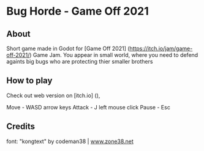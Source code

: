 # Bug Horde - Game Off 2021


## About 

Short game made in Godot for [Game Off 2021] (https://itch.io/jam/game-off-2021/) Game Jam.
You appear in small world, where you need to defend againts big bugs who are  protecting thier smaller brothers  

## How to play

Check out web version on [itch.io] (),

Move   -	WASD	arrow keys
Attack -	J	left mouse click
Pause  -	Esc

## Credits

font: "kongtext" by codeman38 | www.zone38.net

